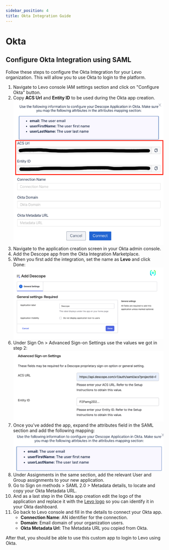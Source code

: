 ```yaml
---
sidebar_position: 4
title: Okta Integration Guide
---
```


# Okta

## Configure Okta Integration using SAML

Follow these steps to configure the Okta Integration for your Levo organization. This will allow you to use Okta to login to the platform.

1. Navigate to Levo console IAM settings section and click on "Configure Okta" button.
2. Copy **ACS Url** and **Entity ID** to be used during the Okta app creation.
![](../assets/Integrations/Okta/levo-okta-config-acs-entity.png)
3. Navigate to the application creation screen in your Okta admin console.
4. Add the Descope app from the Okta Integration Marketplace.
5. When you first add the integration, set the name as **Levo** and click Done:
![](../assets/Integrations/Okta/add-descope-app.png)
6. Under Sign On > Advanced Sign-on Settings use the values we got in step 2:
![](../assets/Integrations/Okta/acs-url-and-entity-id.png)
7. Once you've added the app, expand the attributes field in the SAML section and add the following mapping:
![](../assets/Integrations/Okta/levo-okta-attribute-mapping.png)
8. Under Assignments in the same section, add the relevant User and Group assignments to your new application.
9. Go to Sign on methods > SAML 2.0 > Metadata details, to locate and copy your Okta Metadata URL.
10. And as a last step in the Okta app creation edit the logo of the application and replace it with the [Levo logo](../assets/Integrations/Okta/levo-logo.png) so you can identify it in your Okta dashboard.
11. Go back to Levo console and fill in the details to connect your Okta app.
    - **Connection Name**: AN identifier for the connection.
    - **Domain**: Email domain of your organization users.
    - **Okta Metadata Url**: The Metadata URL you copied from Okta.


After that, you should be able to use this custom app to login to Levo using Okta.